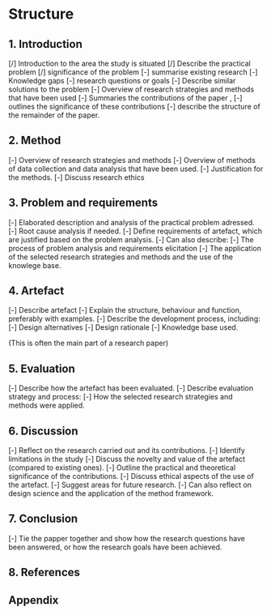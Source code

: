 # Structure

## 1. Introduction

[/] Introduction to the area the study is situated
[/] Describe the practical problem
[/] significance of the problem
[-] summarise existing research
	[-] Knowledge gaps
	[-] research questions or goals
	[-] Describe similar solutions to the problem
[-] Overview of research strategies and methods that have been used
[-] Summaries the contributions of the paper ,
[-] outlines the significance of these contributions
[-] describe the structure of the remainder of the paper.

## 2. Method

[-] Overview of research strategies and methods
[-] Overview of methods of data collection and data analysis that have been used.
[-] Justification for the methods.
[-] Discuss research ethics

## 3. Problem and requirements

[-] Elaborated description and analysis of the practical problem adressed.
	[-] Root cause analysis if needed.
[-] Define requirements of artefact, which are justified based on the problem analysis.
[-] Can also describe:
	[-] The process of problem analysis and requirements elicitation
	[-] The application of the selected research strategies and methods and the use of the knowlege base.

## 4. Artefact

[-] Describe artefact
[-] Explain the structure, behaviour and function, preferably with examples.
[-] Describe the development process, including:
	[-] Design alternatives
	[-] Design rationale
	[-] Knowledge base used.

(This is often the main part of a research paper)

## 5. Evaluation

[-] Describe how the artefact has been evaluated.
[-] Describe evaluation strategy and process:
	[-] How the selected research strategies and methods were applied.

## 6. Discussion

[-] Reflect on the research carried out and its contributions.
[-] Identify limitations in the study
[-] Discuss the novelty and value of the artefact (compared to existing ones).
[-] Outline the practical and theoretical significance of the contributions.
[-] Discuss ethical aspects of the use of the artefact.
[-] Suggest areas for future research.
[-] Can also reflect on design science and the application of the method framework.

## 7. Conclusion

[-] Tie the papper together and show how the research questions have been answered, or how the research goals have been achieved.

## 8. References

## Appendix